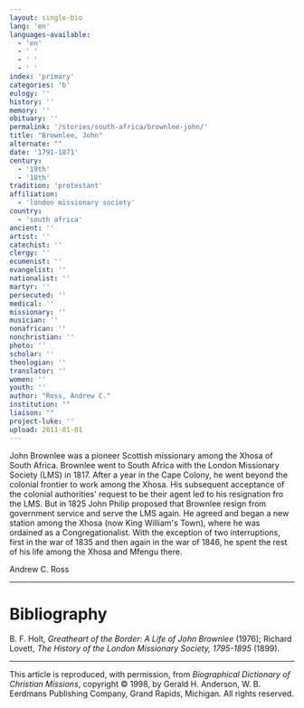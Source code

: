 ```yaml
---
layout: single-bio
lang: 'en'
languages-available:
  - 'en'
  - ' '
  - ' '
  - ' '
index: 'primary'
categories: 'b'
eulogy: ''
history: ''
memory: ''
obituary: ''
permalink: '/stories/south-africa/brownlee-john/'
title: "Brownlee, John"
alternate: ""
date: '1791-1871'
century:
  - '19th'
  - '18th'
tradition: 'protestant'
affiliation:
  - 'london missionary society'
country:
  - 'south africa'
ancient: ''
artist: ''
catechist: ''
clergy: ''
ecumenist: ''
evangelist: ''
nationalist: ''
martyr: ''
persecuted: ''
medical: ''
missionary: ''
musician: ''
nonafrican: ''
nonchristian: ''
photo: ''
scholar: ''
theologian: ''
translator: ''
women: ''
youth: ''
author: "Ross, Andrew C."
institution: ""
liaison: ""
project-luke: ''
upload: 2011-01-01
---
```




John Brownlee was a pioneer Scottish missionary among the Xhosa of South Africa. Brownlee went to South Africa with the London Missionary Society (LMS) in 1817. After a year in the Cape Colony, he went beyond the colonial frontier to work among the Xhosa. His subsequent acceptance of the colonial authorities' request to be their agent led to his resignation fro the LMS. But in 1825 John Philip proposed that Brownlee resign from government service and serve the LMS again. He agreed and began a new station among the Xhosa (now King William's Town), where he was ordained as a Congregationalist. With the exception of two interruptions, first in the war of 1835 and then again in the war of 1846, he spent the rest of his life among the Xhosa and Mfengu there.

Andrew C. Ross

---

# Bibliography

B. F. Holt, *Greatheart of the Border: A Life of John Brownlee* (1976); Richard Lovett, *The History of the London Missionary Society, 1795-1895* (1899).

---

This article is reproduced, with permission, from *Biographical Dictionary of Christian Missions*, copyright © 1998, by Gerald H. Anderson, W. B. Eerdmans Publishing Company, Grand Rapids, Michigan. All rights reserved.